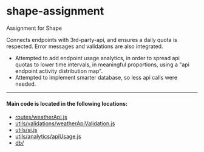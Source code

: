 # shape-assignment
Assignment for Shape

Connects endpoints with 3rd-party-api, and ensures a daily quota is respected.
Error messages and validations are also integrated.

- Attempted to add endpoint usage analytics, in order to spread api quotas to lower time intervals, in meaningful proportions, using a "api endpoint activity distribution map".
- Attempted to implement smarter database, so less api calls were needed.

---

#### Main code is located in the following locations:
- [routes/weatherApi.js](https://github.com/marcusaandahl/shape-assignment/blob/master/routes/weatherApi.js "weatherApi.js")
- [utils/validations/weatherApiValidation.js](https://github.com/marcusaandahl/shape-assignment/blob/master/utils/validations/weatherApiValidation.js "weatherApiValidation.js")
- [utils/si.js](https://github.com/marcusaandahl/shape-assignment/blob/master/utils/si.js "si.js")
- [utils/analytics/apiUsage.js](https://github.com/marcusaandahl/shape-assignment/blob/master/utils/analytics/apiUsage.js "apiUsage.js")
- [db/](https://github.com/marcusaandahl/shape-assignment/blob/master/db/ "db")
